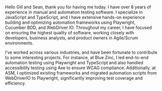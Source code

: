 Hello Gill and Sean, thank you for having me today. I have over 8 years of experience in manual and automation testing software. I specialize in JavaScript and TypeScript, and I have extensive hands-on experience building and optimizing automation frameworks using Playwright, Cucumber BDD, and WebDriver IO. Throughout my career, I have focused on ensuring the highest quality of software, working closely with developers, business analysts, and product owners in Agile/Scrum environments.

I’ve worked across various industries, and have been fortunate to contribute to some interesting projects. For instance, at Blue Zinc, I led end-to-end automation testing using Playwright and TypeScript and also handled accessibility testing using Axe to ensure WCAG compliance. Additionally, at ASM, I optimized existing frameworks and migrated automation scripts from WebDriverIO to Playwright, significantly improving test coverage and efficiency. 
